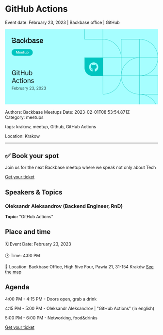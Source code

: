 # GitHub Actions

Event date: February 23, 2023 | Backbase office | GitHub

![](assets/placeholder.webp)

Authors: Backbase Meetups
Date: 2023-02-01T08:53:54.871Z  
Category: meetups

tags: krakow, meetup, Github, GitHub Actions

Location: Krakow

---

## ✅ Book your spot

Join us for the next Backbase meetup where we speak not only about Tech

[Get your ticket](https://www.meetup.com/backbase-meetups/)

## Speakers & Topics

### Oleksandr Aleksandrov (Backend Engineer, RnD)
**Topic:** "GitHub Actions"

## Place and time

🗓️ Event Date: February 23, 2023

🕑 Time: 4:00  PM

📍 Location: Backbase Office, High 5ive Four, Pawia 21, 31-154 Kraków
[See the map](https://maps.app.goo.gl/UWpwQ9zNaJBxPLEV9)

## Agenda

4:00 PM - 4:15 PM - Doors open, grab a drink

4:15 PM - 5:00 PM - Oleksandr Aleksandrov | "GitHub Actions" (in english)

5:00 PM - 6:00 PM - Networking, food&drinks

[Get your ticket](https://www.meetup.com/backbase-meetups/)
